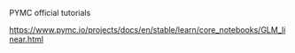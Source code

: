 PYMC official tutorials

https://www.pymc.io/projects/docs/en/stable/learn/core_notebooks/GLM_linear.html